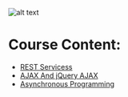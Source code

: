 ![alt text](https://quintagroup.com/cms/js/js-image/javascript-logo.png/@@images/8c64c4b9-4e1c-4c26-9b5e-78d85e3130a9.png "Logo Title Text 1")
# Course Content:

  * [REST Servicess](./L01_REST_Services)
  * [AJAX And jQuery AJAX](./L02_AJAX_And_jQuery_AJAX)
  * [Asynchronous Programming](./L03_Asynchronous_Programming)
